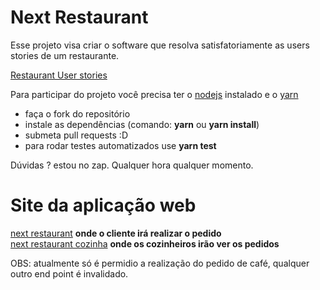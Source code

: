 # Next Restaurant

Esse projeto visa criar o software que resolva satisfatoriamente as users stories de um restaurante.

[Restaurant User stories](user_stories.md)

Para participar do projeto você precisa ter o [nodejs](https://nodejs.org/) instalado e o [yarn](https://yarnpkg.com/lang/en/docs/install/)

- faça o fork do repositório
- instale as dependências (comando: **yarn** ou **yarn install**)
- submeta pull requests :D
- para rodar testes automatizados use **yarn test**  

Dúvidas ? estou no zap. Qualquer hora qualquer momento.

# Site da aplicação web
[next restaurant](https://next-restaurant.vercel.app) **onde o cliente irá realizar o pedido**  
[next restaurant cozinha](https://next-restaurant.vercel.app/cozinha) **onde os cozinheiros irão ver os pedidos**  

OBS: atualmente só é permidio a realização do pedido de café, qualquer outro end point é invalidado.

